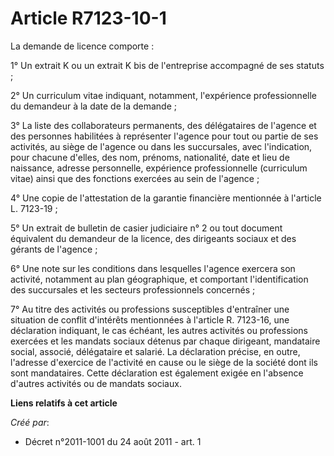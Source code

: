 # Article R7123-10-1

La demande de licence comporte : 

1° Un extrait K ou un extrait K bis de l'entreprise accompagné de ses statuts ; 

2° Un curriculum vitae indiquant, notamment, l'expérience professionnelle du demandeur à la date de la demande ; 

3° La liste des collaborateurs permanents, des délégataires de l'agence et des personnes habilitées à représenter l'agence
pour tout ou partie de ses activités, au siège de l'agence ou dans les succursales, avec l'indication, pour chacune d'elles,
des nom, prénoms, nationalité, date et lieu de naissance, adresse personnelle, expérience professionnelle (curriculum vitae)
ainsi que des fonctions exercées au sein de l'agence ; 

4° Une copie de l'attestation de la garantie financière mentionnée à l'article L. 7123-19 ; 

5° Un extrait de bulletin de casier judiciaire n° 2 ou tout document équivalent du demandeur de la licence, des dirigeants
sociaux et des gérants de l'agence ; 

6° Une note sur les conditions dans lesquelles l'agence exercera son activité, notamment au plan géographique, et comportant
l'identification des succursales et les secteurs professionnels concernés ; 

7° Au titre des activités ou professions susceptibles d'entraîner une situation de conflit d'intérêts mentionnées à l'article
R. 7123-16, une déclaration indiquant, le cas échéant, les autres activités ou professions exercées et les mandats sociaux
détenus par chaque dirigeant, mandataire social, associé, délégataire et salarié. La déclaration précise, en outre, l'adresse
d'exercice de l'activité en cause ou le siège de la société dont ils sont mandataires. Cette déclaration est également exigée
en l'absence d'autres activités ou de mandats sociaux.

**Liens relatifs à cet article**

_Créé par_:

  - Décret n°2011-1001 du 24 août 2011 - art. 1
